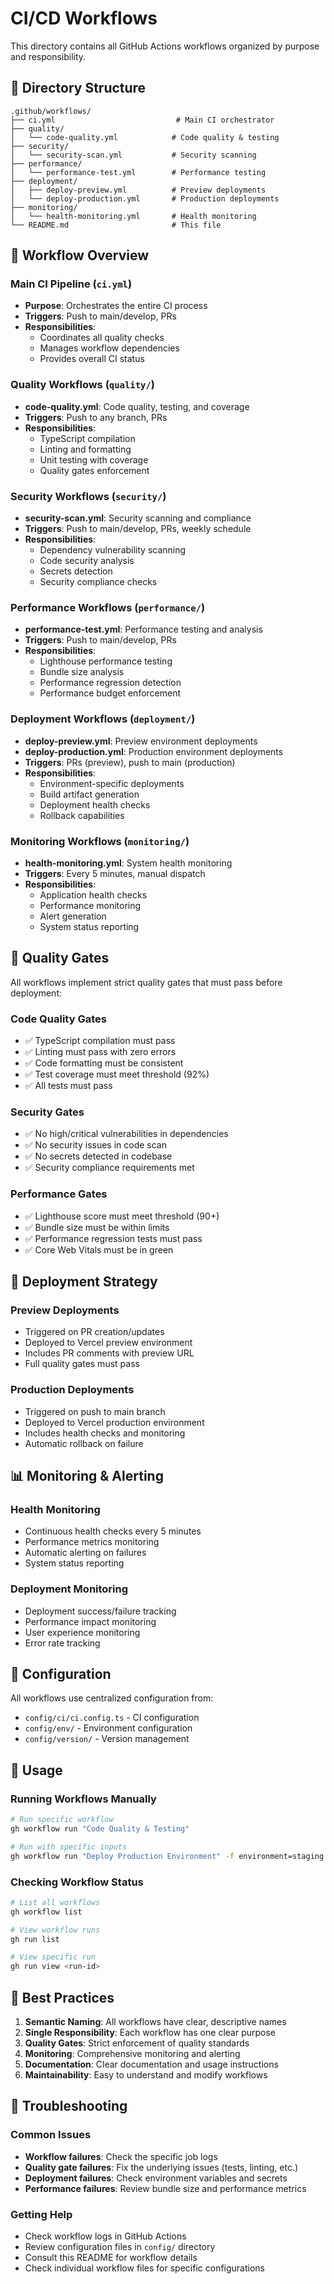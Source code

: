# CI/CD Workflows

This directory contains all GitHub Actions workflows organized by purpose and responsibility.

## 📁 **Directory Structure**

```
.github/workflows/
├── ci.yml                           # Main CI orchestrator
├── quality/
│   └── code-quality.yml            # Code quality & testing
├── security/
│   └── security-scan.yml           # Security scanning
├── performance/
│   └── performance-test.yml        # Performance testing
├── deployment/
│   ├── deploy-preview.yml          # Preview deployments
│   └── deploy-production.yml       # Production deployments
├── monitoring/
│   └── health-monitoring.yml       # Health monitoring
└── README.md                       # This file
```

## 🔄 **Workflow Overview**

### **Main CI Pipeline** (`ci.yml`)

- **Purpose**: Orchestrates the entire CI process
- **Triggers**: Push to main/develop, PRs
- **Responsibilities**:
  - Coordinates all quality checks
  - Manages workflow dependencies
  - Provides overall CI status

### **Quality Workflows** (`quality/`)

- **code-quality.yml**: Code quality, testing, and coverage
- **Triggers**: Push to any branch, PRs
- **Responsibilities**:
  - TypeScript compilation
  - Linting and formatting
  - Unit testing with coverage
  - Quality gates enforcement

### **Security Workflows** (`security/`)

- **security-scan.yml**: Security scanning and compliance
- **Triggers**: Push to main/develop, PRs, weekly schedule
- **Responsibilities**:
  - Dependency vulnerability scanning
  - Code security analysis
  - Secrets detection
  - Security compliance checks

### **Performance Workflows** (`performance/`)

- **performance-test.yml**: Performance testing and analysis
- **Triggers**: Push to main/develop, PRs
- **Responsibilities**:
  - Lighthouse performance testing
  - Bundle size analysis
  - Performance regression detection
  - Performance budget enforcement

### **Deployment Workflows** (`deployment/`)

- **deploy-preview.yml**: Preview environment deployments
- **deploy-production.yml**: Production environment deployments
- **Triggers**: PRs (preview), push to main (production)
- **Responsibilities**:
  - Environment-specific deployments
  - Build artifact generation
  - Deployment health checks
  - Rollback capabilities

### **Monitoring Workflows** (`monitoring/`)

- **health-monitoring.yml**: System health monitoring
- **Triggers**: Every 5 minutes, manual dispatch
- **Responsibilities**:
  - Application health checks
  - Performance monitoring
  - Alert generation
  - System status reporting

## 🎯 **Quality Gates**

All workflows implement strict quality gates that must pass before deployment:

### **Code Quality Gates**

- ✅ TypeScript compilation must pass
- ✅ Linting must pass with zero errors
- ✅ Code formatting must be consistent
- ✅ Test coverage must meet threshold (92%)
- ✅ All tests must pass

### **Security Gates**

- ✅ No high/critical vulnerabilities in dependencies
- ✅ No security issues in code scan
- ✅ No secrets detected in codebase
- ✅ Security compliance requirements met

### **Performance Gates**

- ✅ Lighthouse score must meet threshold (90+)
- ✅ Bundle size must be within limits
- ✅ Performance regression tests must pass
- ✅ Core Web Vitals must be in green

## 🚀 **Deployment Strategy**

### **Preview Deployments**

- Triggered on PR creation/updates
- Deployed to Vercel preview environment
- Includes PR comments with preview URL
- Full quality gates must pass

### **Production Deployments**

- Triggered on push to main branch
- Deployed to Vercel production environment
- Includes health checks and monitoring
- Automatic rollback on failure

## 📊 **Monitoring & Alerting**

### **Health Monitoring**

- Continuous health checks every 5 minutes
- Performance metrics monitoring
- Automatic alerting on failures
- System status reporting

### **Deployment Monitoring**

- Deployment success/failure tracking
- Performance impact monitoring
- User experience monitoring
- Error rate tracking

## 🔧 **Configuration**

All workflows use centralized configuration from:

- `config/ci/ci.config.ts` - CI configuration
- `config/env/` - Environment configuration
- `config/version/` - Version management

## 📝 **Usage**

### **Running Workflows Manually**

```bash
# Run specific workflow
gh workflow run "Code Quality & Testing"

# Run with specific inputs
gh workflow run "Deploy Production Environment" -f environment=staging
```

### **Checking Workflow Status**

```bash
# List all workflows
gh workflow list

# View workflow runs
gh run list

# View specific run
gh run view <run-id>
```

## 🎯 **Best Practices**

1. **Semantic Naming**: All workflows have clear, descriptive names
2. **Single Responsibility**: Each workflow has one clear purpose
3. **Quality Gates**: Strict enforcement of quality standards
4. **Monitoring**: Comprehensive monitoring and alerting
5. **Documentation**: Clear documentation and usage instructions
6. **Maintainability**: Easy to understand and modify workflows

## 🚨 **Troubleshooting**

### **Common Issues**

- **Workflow failures**: Check the specific job logs
- **Quality gate failures**: Fix the underlying issues (tests, linting, etc.)
- **Deployment failures**: Check environment variables and secrets
- **Performance failures**: Review bundle size and performance metrics

### **Getting Help**

- Check workflow logs in GitHub Actions
- Review configuration files in `config/` directory
- Consult this README for workflow details
- Check individual workflow files for specific configurations
